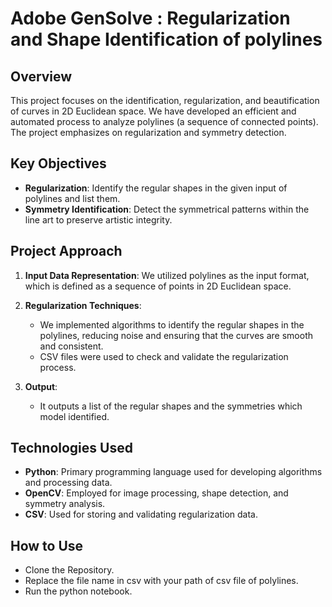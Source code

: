 # Adobe GenSolve : Regularization and Shape Identification of polylines

## Overview
This project focuses on the identification, regularization, and beautification of curves in 2D Euclidean space. We have developed an efficient and automated process to analyze polylines (a sequence of connected points). The project emphasizes on regularization and symmetry detection.

## Key Objectives
- **Regularization**: Identify the regular shapes in the given input of polylines and list them.
- **Symmetry Identification**: Detect the symmetrical patterns within the line art to preserve artistic integrity.

## Project Approach
1. **Input Data Representation**: We utilized polylines as the input format, which is defined as a sequence of points in 2D Euclidean space.

2. **Regularization Techniques**: 
   - We implemented algorithms to identify the regular shapes in the polylines, reducing noise and ensuring that the curves are smooth and consistent.
   - CSV files were used to check and validate the regularization process.

3. **Output**:
   - It outputs a list of the regular shapes and the symmetries which model identified.

## Technologies Used
- **Python**: Primary programming language used for developing algorithms and processing data.
- **OpenCV**: Employed for image processing, shape detection, and symmetry analysis.
- **CSV**: Used for storing and validating regularization data.

## How to Use
- Clone the Repository.
- Replace the file name in csv with your path of csv file of polylines.
- Run the python notebook.
  
